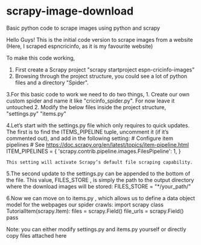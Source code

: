 # scrapy-image-download
Basic python code to scrape images using python and scrapy

Hello Guys!
This is the initial code version to scrape images from a website (Here, I scraped espncricinfo, as it is my favourite website)

To make this code working,

1. First create a Scrapy project "scrapy startproject espn-cricinfo-images" 
2. Browsing through the project structure, you could see a lot of python files and a directory "Spider". 

3.For this basic code to work we need to do two things,
	1. Create our own custom spider and name it like "cricinfo_spider.py". For now leave it untouched
	2. Modify the below files inside the project structure,
			"settings.py"
			"items.py"

4.Let’s start with the settings.py  file which only requires to quick updates. The first is to find the ITEMS_PIPELINE  tuple, uncomment it (if it’s commented out), and add in the following setting:
	# Configure item pipelines
	# See https://doc.scrapy.org/en/latest/topics/item-pipeline.html
	ITEM_PIPELINES = {
    		'scrapy.contrib.pipeline.images.FilesPipeline': 1,
		}
		
	This setting will activate Scrapy’s default file scraping capability.
	
5.The second update to the settings.py can be appended to the bottom of the file. This value, FILES_STORE , is simply the path to the output directory where the download images will be stored:
	FILES_STORE = "*/your_path/"
	
6.Now we can move on to items.py , which allows us to define a data object model for the webpages our spider crawls:
	import scrapy
	class TutorialItem(scrapy.Item):
    		files  = scrapy.Field()
    		file_urls  = scrapy.Field()
    		pass
		
Note: you can either modify settings.py and items.py yourself or directly copy files attached here
